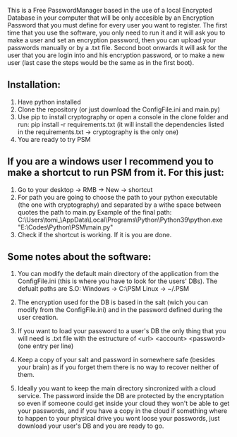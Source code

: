 This is a Free PasswordManager based in the use of a local Encrypted Database in your computer that will be only accesible by an Encryption Password that you must define for every user you want to register.
The first time that you use the software, you only need to run it and it will ask you to make a user and set an encryption password, then you can upload your passwords manually or by a .txt file. Second boot onwards it will ask for the user that you are login into and his encryption password, or to make a new user (last case the steps would be the same as in the first boot).

## Installation:
1. Have python installed
2. Clone the repository (or just download the ConfigFile.ini and main.py)
3. Use pip to install cryptography or open a console in the clone folder and run: pip install -r requirements.txt (it will install the dependencies listed in the requirements.txt -> cryptography is the only one)
4. You are ready to try PSM 


## If you are a windows user I recommend you to make a shortcut to run PSM from it. For this just:
1. Go to your desktop -> RMB -> New -> shortcut
2. For path you are going to choose the path to your python executable (the one with cryptography) and separated by a withe space between quotes the path to main.py
    Example of the final path: C:\Users\tomi_\AppData\Local\Programs\Python\Python39\python.exe "E:\Codes\Python\PSM\main.py"
3. Check if the shortcut is working. If it is you are done.


## Some notes about the software:
1. You can modify the default main directory of the application from the ConfigFile.ini (this is where you have to look for the users' DBs). The defualt paths are S.O:
    Windows -> C:\PSM
    Linux -> ~/.PSM

2. The encryption used for the DB is based in the salt (wich you can modify from the ConfigFile.ini) and in the password defined during the user creation.

3. If you want to load your password to a user's DB the only thing that you will need is .txt file with the estructure of \<url> \<account> \<password> (one entry per line)

4. Keep a copy of your salt and password in somewhere safe (besides your brain) as if you forget them there is no way to recover neither of them.

5. Ideally you want to keep the main directory sincronized with a cloud service. The password inside the DB are protected by the encryptation so even if someone could get inside your cloud they won't be able to get your passwords, and if you have a copy in the cloud if something where to happen to your physical drive you wont loose your passwords, just download your user's DB and you are ready to go.

